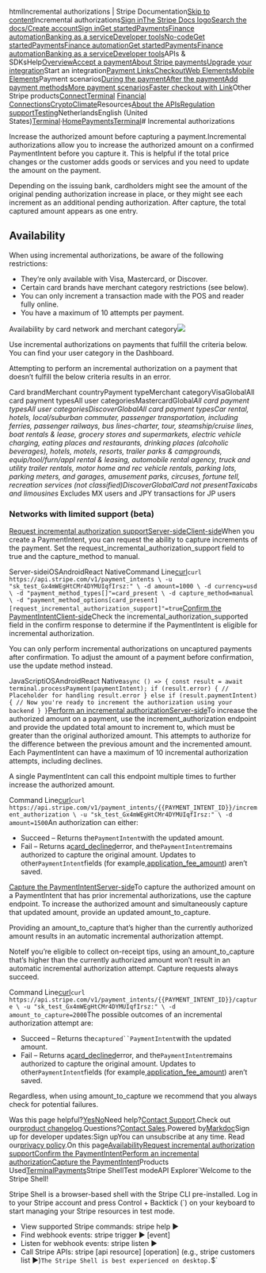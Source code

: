 htmlIncremental authorizations | Stripe Documentation[Skip to content](#main-content)Incremental authorizations[Sign in](https://dashboard.stripe.com/login?redirect=https%3A%2F%2Fdocs.stripe.com%2Fterminal%2Ffeatures%2Fincremental-authorizations)[The Stripe Docs logo](/)[Search the docs/](#)[Create account](https://dashboard.stripe.com/register)[Sign in](https://dashboard.stripe.com/login?redirect=https%3A%2F%2Fdocs.stripe.com%2Fterminal%2Ffeatures%2Fincremental-authorizations)[Get started](/get-started)[Payments](/payments)[Finance automation](/finance-automation)[Banking as a service](/financial-services)[Developer tools](/development)[No-code](/no-code)[Get started](/get-started)[Payments](/payments)[Finance automation](/finance-automation)[](#)[Get started](/get-started)[Payments](/payments)[Finance automation](/finance-automation)[Banking as a service](/financial-services)[Developer tools](/development)[](#)APIs & SDKsHelp[Overview](/docs/payments)[Accept a payment](#)[About Stripe payments](#)[Upgrade your integration](/docs/payments/upgrades)Start an integration[Payment Links](#)[Checkout](#)[Web Elements](#)[Mobile Elements](#)Payment scenarios[During the payment](#)[After the payment](#)[Add payment methods](#)[More payment scenarios](#)[Faster checkout with Link](#)Other Stripe products[Connect](#)[Terminal](#)
[Financial Connections](#)[Crypto](#)[Climate](#)Resources[About the APIs](#)[Regulation support](#)[Testing](/docs/testing)NetherlandsEnglish (United States)[](#)[](#)[Terminal](/terminal)·[Home](/docs)[Payments](/docs/payments)[Terminal](/docs/terminal)# Incremental authorizations

Increase the authorized amount before capturing a payment.Incremental authorizations allow you to increase the authorized amount on a confirmed PaymentIntent before you capture it. This is helpful if the total price changes or the customer adds goods or services and you need to update the amount on the payment.

Depending on the issuing bank, cardholders might see the amount of the original pending authorization increase in place, or they might see each increment as an additional pending authorization. After capture, the total captured amount appears as one entry.

## Availability

When using incremental authorizations, be aware of the following restrictions:

- They’re only available with Visa, Mastercard, or Discover.
- Certain card brands have merchant category restrictions (see below).
- You can only increment a transaction made with the POS and reader fully online.
- You have a maximum of 10 attempts per payment.

Availability by card network and merchant category![](https://b.stripecdn.com/docs-statics-srv/assets/fcc3a1c24df6fcffface6110ca4963de.svg)

Use incremental authorizations on payments that fulfill the criteria below. You can find your user category in the Dashboard.

Attempting to perform an incremental authorization on a payment that doesn’t fulfill the below criteria results in an error.

Card brandMerchant countryPayment typeMerchant categoryVisaGlobalAll card payment typesAll user categoriesMastercardGlobal*All card payment typesAll user categoriesDiscoverGlobalAll card payment typesCar rental, hotels, local/suburban commuter, passenger transportation, including ferries, passenger railways, bus lines-charter, tour, steamship/cruise lines, boat rentals & lease, grocery stores and supermarkets, electric vehicle charging, eating places and restaurants, drinking places (alcoholic beverages), hotels, motels, resorts, trailer parks & campgrounds, equip/tool/furn/appl rental & leasing, automobile rental agency, truck and utility trailer rentals, motor home and rec vehicle rentals, parking lots, parking meters, and garages, amusement parks, circuses, fortune tell, recreation services (not classified)DiscoverGlobalCard not presentTaxicabs and limousines* Excludes MX users and JPY transactions for JP users

### Networks with limited support (beta)

[Request incremental authorization supportServer-sideClient-side](#request-incremental-authorization-support)When you create a PaymentIntent, you can request the ability to capture increments of the payment. Set the request_incremental_authorization_support field to true and the capture_method to manual.

Server-sideiOSAndroidReact NativeCommand Line[curl](#)`curl https://api.stripe.com/v1/payment_intents \
  -u "sk_test_Gx4mWEgHtCMr4DYMUIqfIrsz:" \
  -d amount=1000 \
  -d currency=usd \
  -d "payment_method_types[]"=card_present \
  -d capture_method=manual \
  -d "payment_method_options[card_present][request_incremental_authorization_support]"=true`[Confirm the PaymentIntentClient-side](#confirm-payment-intent)Check the incremental_authorization_supported field in the confirm response to determine if the PaymentIntent is eligible for incremental authorization.

You can only perform incremental authorizations on uncaptured payments after confirmation. To adjust the amount of a payment before confirmation, use the update method instead.

JavaScriptiOSAndroidReact Native`async () => {
  const result = await terminal.processPayment(paymentIntent);
  if (result.error) {
    // Placeholder for handling result.error
  } else if (result.paymentIntent) {
    // Now you're ready to increment the authorization using your backend
  }
}`[Perform an incremental authorizationServer-side](#increment-authorization)To increase the authorized amount on a payment, use the increment_authorization endpoint and provide the updated total amount to increment to, which must be greater than the original authorized amount. This attempts to authorize for the difference between the previous amount and the incremented amount. Each PaymentIntent can have a maximum of 10 incremental authorization attempts, including declines.

A single PaymentIntent can call this endpoint multiple times to further increase the authorized amount.

Command Line[curl](#)`curl https://api.stripe.com/v1/payment_intents/{{PAYMENT_INTENT_ID}}/increment_authorization \
  -u "sk_test_Gx4mWEgHtCMr4DYMUIqfIrsz:" \
  -d amount=1500`An authorization can either:

- Succeed – Returns the`PaymentIntent`with the updated amount.
- Fail – Returns a[card_declined](/error-codes#card-declined)error, and the`PaymentIntent`remains authorized to capture the original amount. Updates to other`PaymentIntent`fields (for example,[application_fee_amount](/api/payment_intents/increment_authorization#increment_authorization-application_fee_amount)) aren’t saved.

[Capture the PaymentIntentServer-side](#capture-payment-intent)To capture the authorized amount on a PaymentIntent that has prior incremental authorizations, use the capture endpoint. To increase the authorized amount and simultaneously capture that updated amount, provide an updated amount_to_capture.

Providing an amount_to_capture that’s higher than the currently authorized amount results in an automatic incremental authorization attempt.

NoteIf you’re eligible to collect on-receipt tips, using an amount_to_capture that’s higher than the currently authorized amount won’t result in an automatic incremental authorization attempt. Capture requests always succeed.

Command Line[curl](#)`curl https://api.stripe.com/v1/payment_intents/{{PAYMENT_INTENT_ID}}/capture \
  -u "sk_test_Gx4mWEgHtCMr4DYMUIqfIrsz:" \
  -d amount_to_capture=2000`The possible outcomes of an incremental authorization attempt are:

- Succeed – Returns the`captured``PaymentIntent`with the updated amount.
- Fail – Returns a[card_declined](/error-codes#card-declined)error, and the`PaymentIntent`remains authorized to capture the original amount. Updates to other`PaymentIntent`fields (for example,[application_fee_amount](/api/payment_intents/capture#capture_payment_intent-application_fee_amount)) aren’t saved.

Regardless, when using amount_to_capture we recommend that you always check for potential failures.

Was this page helpful?[Yes](#)[No](#)Need help?[Contact Support](https://support.stripe.com/).Check out our[product changelog](https://stripe.com/blog/changelog).Questions?[Contact Sales](https://stripe.com/contact/sales).Powered by[Markdoc](https://markdoc.dev)Sign up for developer updates:Sign upYou can unsubscribe at any time. Read our[privacy policy](https://stripe.com/privacy).On this page[Availability](#availability)[Request incremental authorization support](#request-incremental-authorization-support)[Confirm the PaymentIntent](#confirm-payment-intent)[Perform an incremental authorization](#increment-authorization)[Capture the PaymentIntent](#capture-payment-intent)Products Used[Terminal](/terminal)[Payments](/payments)Stripe ShellTest modeAPI Explorer[](https://stripe.com/docs/stripe-cli#install)`Welcome to the Stripe Shell!

Stripe Shell is a browser-based shell with the Stripe CLI pre-installed. Log in to your
Stripe account and press Control + Backtick (`) on your keyboard to start managing your Stripe
resources in test mode.

- View supported Stripe commands: stripe help ▶️
- Find webhook events: stripe trigger ▶️ [event]
- Listen for webhook events: stripe listen ▶
- Call Stripe APIs: stripe [api resource] [operation] (e.g., stripe customers list ▶️)`The Stripe Shell is best experienced on desktop.`$`